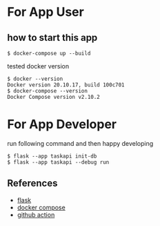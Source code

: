 
# For App User

## how to start this app

```shell
$ docker-compose up --build
```

tested docker version

```shell
$ docker --version
Docker version 20.10.17, build 100c701
$ docker-compose --version
Docker Compose version v2.10.2
```

# For App Developer

run following command and then happy developing
```shell
$ flask --app taskapi init-db
$ flask --app taskapi --debug run
```

## References

- [flask](https://flask.palletsprojects.com/en/2.2.x/)
- [docker compose](https://docs.docker.com/compose/)
- [github action](https://docs.github.com/en/actions/automating-builds-and-tests/building-and-testing-python)